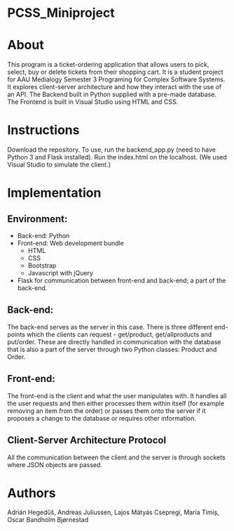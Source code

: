 # PCSS_Miniproject

# About

This program is a ticket-ordering application that allows users to pick, select, buy or delete tickets from their shopping cart. It is a student project for AAU Medialogy Semester 3 Programing for Complex Software Systems. It explores client-server architecture and how they interact with the use of an API. The Backend built in Python supplied with a pre-made database. The Frontend is built in Visual Studio using HTML and CSS. 

# Instructions

Download the repository. To use, run the backend_app.py (need to have Python 3 and Flask installed). Run the index.html on the localhost.
(We used Visual Studio to simulate the client.)

# Implementation

## Environment:
* Back-end: Python
* Front-end: Web development bundle
  * HTML
  * CSS
  * Bootstrap
  * Javascript with jQuery
* Flask for communication between front-end and back-end; a part of the back-end.

## Back-end:
The back-end serves as the server in this case. There is three different end-points which the clients can request - get/product, get/allproducts and put/order. These are directly handled in communication with the database that is also a part of the server through two Python classes: Product and Order.

## Front-end:
The front-end is the client and what the user manipulates with. It handles all the user requests and then either processes them within itself (for example removing an item from the order) or passes them onto the server if it proposes a change to the database or requires other information.

## Client-Server Architecture Protocol
All the communication between the client and the server is through sockets where JSON objects are passed. 

# Authors

Adrián Hegedűš, Andreas Juliussen, Lajos Mátyás Csepregi, Maria Timiș, Oscar Bandholm Bjørnestad
